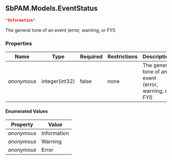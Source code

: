 
<h2 id="tocS_SbPAM.Models.EventStatus">SbPAM.Models.EventStatus</h2>

<a id="schemasbpam.models.eventstatus"></a>
<a id="schema_SbPAM.Models.EventStatus"></a>
<a id="tocSsbpam.models.eventstatus"></a>
<a id="tocssbpam.models.eventstatus"></a>

```json
"Information"

```

The general tone of an event (error, warning, or FYI)

### Properties

|Name|Type|Required|Restrictions|Description|
|---|---|---|---|---|
|*anonymous*|integer(int32)|false|none|The general tone of an event (error, warning, or FYI)|

#### Enumerated Values

|Property|Value|
|---|---|
|*anonymous*|Information|
|*anonymous*|Warning|
|*anonymous*|Error|


